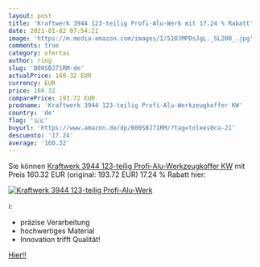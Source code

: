 ```yaml
---
layout: post
title: 'Kraftwerk 3944 123-teilig Profi-Alu-Werk mit 17.24 % Rabatt'
date: 2021-01-02 07:54:21
image: 'https://m.media-amazon.com/images/I/510JMPDsJgL._SL200_.jpg'
comments: true
category: ofertas
author: ring
slug: 'B00SBJ71RM-de'
actualPrice: 160.32 EUR
currency: EUR
price: 160.32
comparePrice: 193.72 EUR
prodname: 'Kraftwerk 3944 123-teilig Profi-Alu-Werkzeugkoffer KW'
country: 'de'
flag: '🇩🇪'
buyurl: 'https://www.amazon.de/dp/B00SBJ71RM/?tag=tolees0ca-21'
descuento: '17.24'
average: '160.32'
---
```


Sie können [Kraftwerk 3944 123-teilig Profi-Alu-Werkzeugkoffer KW](https://www.amazon.de/dp/B00SBJ71RM/?tag=tolees0ca-21) mit Preis 160.32 EUR (original: 193.72 EUR) 17.24 % Rabatt hier:

[![Kraftwerk 3944 123-teilig Profi-Alu-Werk](https://m.media-amazon.com/images/I/510JMPDsJgL._SL200_.jpg)](https://www.amazon.de/dp/B00SBJ71RM/?tag=tolees0ca-21)

ℹ️:

- präzise Verarbeitung
- hochwertiges Material
- Innovation trifft Qualität!

[Hier!!](https://www.amazon.de/dp/B00SBJ71RM/?tag=tolees0ca-21)
